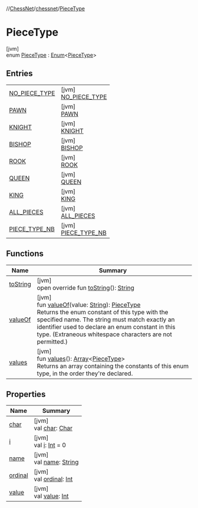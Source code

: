 //[ChessNet](../../../index.md)/[chessnet](../index.md)/[PieceType](index.md)

# PieceType

[jvm]\
enum [PieceType](index.md) : [Enum](https://kotlinlang.org/api/latest/jvm/stdlib/kotlin/-enum/index.html)&lt;[PieceType](index.md)&gt;

## Entries

| | |
|---|---|
| [NO_PIECE_TYPE](-n-o_-p-i-e-c-e_-t-y-p-e/index.md) | [jvm]<br>[NO_PIECE_TYPE](-n-o_-p-i-e-c-e_-t-y-p-e/index.md) |
| [PAWN](-p-a-w-n/index.md) | [jvm]<br>[PAWN](-p-a-w-n/index.md) |
| [KNIGHT](-k-n-i-g-h-t/index.md) | [jvm]<br>[KNIGHT](-k-n-i-g-h-t/index.md) |
| [BISHOP](-b-i-s-h-o-p/index.md) | [jvm]<br>[BISHOP](-b-i-s-h-o-p/index.md) |
| [ROOK](-r-o-o-k/index.md) | [jvm]<br>[ROOK](-r-o-o-k/index.md) |
| [QUEEN](-q-u-e-e-n/index.md) | [jvm]<br>[QUEEN](-q-u-e-e-n/index.md) |
| [KING](-k-i-n-g/index.md) | [jvm]<br>[KING](-k-i-n-g/index.md) |
| [ALL_PIECES](-a-l-l_-p-i-e-c-e-s/index.md) | [jvm]<br>[ALL_PIECES](-a-l-l_-p-i-e-c-e-s/index.md) |
| [PIECE_TYPE_NB](-p-i-e-c-e_-t-y-p-e_-n-b/index.md) | [jvm]<br>[PIECE_TYPE_NB](-p-i-e-c-e_-t-y-p-e_-n-b/index.md) |

## Functions

| Name | Summary |
|---|---|
| [toString](to-string.md) | [jvm]<br>open override fun [toString](to-string.md)(): [String](https://kotlinlang.org/api/latest/jvm/stdlib/kotlin/-string/index.html) |
| [valueOf](value-of.md) | [jvm]<br>fun [valueOf](value-of.md)(value: [String](https://kotlinlang.org/api/latest/jvm/stdlib/kotlin/-string/index.html)): [PieceType](index.md)<br>Returns the enum constant of this type with the specified name. The string must match exactly an identifier used to declare an enum constant in this type. (Extraneous whitespace characters are not permitted.) |
| [values](values.md) | [jvm]<br>fun [values](values.md)(): [Array](https://kotlinlang.org/api/latest/jvm/stdlib/kotlin/-array/index.html)&lt;[PieceType](index.md)&gt;<br>Returns an array containing the constants of this enum type, in the order they're declared. |

## Properties

| Name | Summary |
|---|---|
| [char](char.md) | [jvm]<br>val [char](char.md): [Char](https://kotlinlang.org/api/latest/jvm/stdlib/kotlin/-char/index.html) |
| [i](i.md) | [jvm]<br>val [i](i.md): [Int](https://kotlinlang.org/api/latest/jvm/stdlib/kotlin/-int/index.html) = 0 |
| [name](../../chessnet.movegen/-gen-type/-l-e-g-a-l/index.md#-372974862%2FProperties%2F-1216412040) | [jvm]<br>val [name](../../chessnet.movegen/-gen-type/-l-e-g-a-l/index.md#-372974862%2FProperties%2F-1216412040): [String](https://kotlinlang.org/api/latest/jvm/stdlib/kotlin/-string/index.html) |
| [ordinal](../../chessnet.movegen/-gen-type/-l-e-g-a-l/index.md#-739389684%2FProperties%2F-1216412040) | [jvm]<br>val [ordinal](../../chessnet.movegen/-gen-type/-l-e-g-a-l/index.md#-739389684%2FProperties%2F-1216412040): [Int](https://kotlinlang.org/api/latest/jvm/stdlib/kotlin/-int/index.html) |
| [value](value.md) | [jvm]<br>val [value](value.md): [Int](https://kotlinlang.org/api/latest/jvm/stdlib/kotlin/-int/index.html) |
